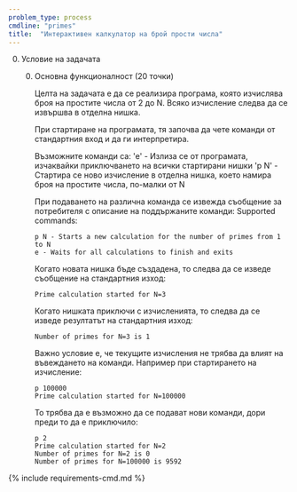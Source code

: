 ```yaml
---
problem_type: process
cmdline: "primes"
title:  "Интерактивен калкулатор на брой прости числа"
---
```

0. Условие на задачата

   0. Основна функционалност (20 точки)

      Целта на задачата е да се реализира програма, която изчислява броя на простите числа от 2 до N. Всяко изчисление следва да се извършва в отделна нишка.

      При стартиране на програмата, тя започва да чете команди от стандартния вход и да ги интерпретира.
      
      Възможните команди са:
      'е' - Излиза се от програмата, изчаквайки приключването на всички стартирани нишки
      'p N' - Стартира се ново изчисление в отделна нишка, което намира броя на простите числа, по-малки от N 
      
      При подаването на различна команда се извежда съобщение за потребителя с описание на поддържаните команди:
      Supported commands:
      ```
      p N - Starts a new calculation for the number of primes from 1 to N
      e - Waits for all calculations to finish and exits
      ```
      
      Когато новата нишка бъде създадена, то следва да се изведе съобщение на стандартния изход:
      ```
      Prime calculation started for N=3
      ```
      Когато нишката приключи с изчисленията, то следва да се изведе резултатът на стандартния изход:
      ```
      Number of primes for N=3 is 1
      ```
      
      Важно условие е, че текущите изчисления не трябва да влият на въвеждането на команди. Например при стартирането на изчисление:
      ```
      p 100000
      Prime calculation started for N=100000
      ```
      
      То трябва да е възможно да се подават нови команди, дори преди то да е приключило:
      ```
      p 2
      Prime calculation started for N=2
      Number of primes for N=2 is 0
      Number of primes for N=100000 is 9592
      ```


{% include requirements-cmd.md %}
